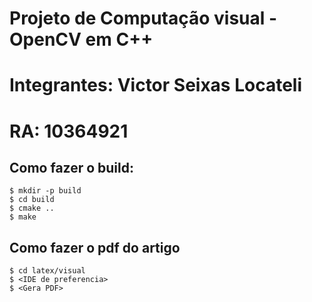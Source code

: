 # Projeto de Computação visual - OpenCV em C++
# Integrantes: Victor Seixas Locateli
# RA: 10364921

## Como fazer o build:
```console
$ mkdir -p build
$ cd build
$ cmake ..
$ make
```

## Como fazer o pdf do artigo
```console
$ cd latex/visual
$ <IDE de preferencia>
$ <Gera PDF>
``` 

